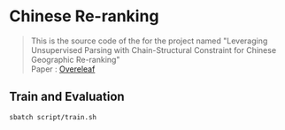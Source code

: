 # Chinese Re-ranking

> This is the source code of the for the project named "Leveraging Unsupervised Parsing with Chain-Structural Constraint for Chinese Geographic Re-ranking"    
> Paper : [Overeleaf](https://www.overleaf.com/3778433742jjbgvdjgvjrv)

## Train and Evaluation

```shell script
sbatch script/train.sh
```

